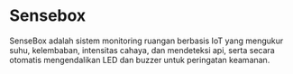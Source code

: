 # Sensebox
SenseBox adalah sistem monitoring ruangan berbasis IoT yang mengukur suhu, kelembaban, intensitas cahaya, dan mendeteksi api, serta secara otomatis mengendalikan LED dan buzzer untuk peringatan keamanan.
